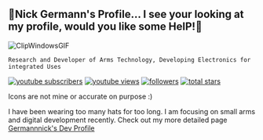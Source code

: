 ## 🚀Nick Germann's Profile... I see your looking at my profile, would you like some HelP!🚀
![ClipWindowsGIF](https://github.com/user-attachments/assets/2da60210-1ba5-4aee-a3ac-c958109f4eea)



`Research and Developer of Arms Technology, Developing Electronics for integrated Uses`
<p align="left">
      <a href="https://www.youtube.com/watch?v=dQw4w9WgXcQ">
         <img alt="youtube subscribers" title="Subscribe to my YouTube channel" src="https://custom-icon-badges.demolab.com/youtube/channel/subscribers/UC2WHjPDvbE6O328n17ZGcfg?color=%23E05D44&label=SUBSCRIBE&logo=video&logoColor=white&style=for-the-badge&labelColor=CE4630"/></a> 
      <a href="https://www.youtube.com/@PewDiePie">
         <img alt="youtube views" title="YouTube views" src="https://custom-icon-badges.demolab.com/youtube/channel/views/UC2WHjPDvbE6O328n17ZGcfg?color=%23E1AD0E&logo=eye&logoColor=white&style=for-the-badge&labelColor=C79600"/></a> 
      <a href="https://github.com/germannnick?tab=followers">
         <img alt="followers" title="Follow me on Github" src="https://custom-icon-badges.demolab.com/github/followers/ForrestKnight?color=236ad3&labelColor=1155ba&style=for-the-badge&logo=person-add&label=Follow&logoColor=white"/></a>
      <a href="https://github.com/germannnick?tab=repositories&sort=stargazers">
         <img alt="total stars" title="Total stars on GitHub" src="https://custom-icon-badges.demolab.com/github/stars/ForrestKnight?color=55960c&style=for-the-badge&labelColor=488207&logo=star"/></a>
   </p>
   <p>Icons are not mine or accurate on purpose :)</p>

<p> I have been wearing too many hats for too long. I am focusing on small arms and digital development recently.  Check out my more detailed page <a href="https://github.com/germannnick?tab=repositories&sort=stargazers">Germannnick's Dev Profile</a> </p>
